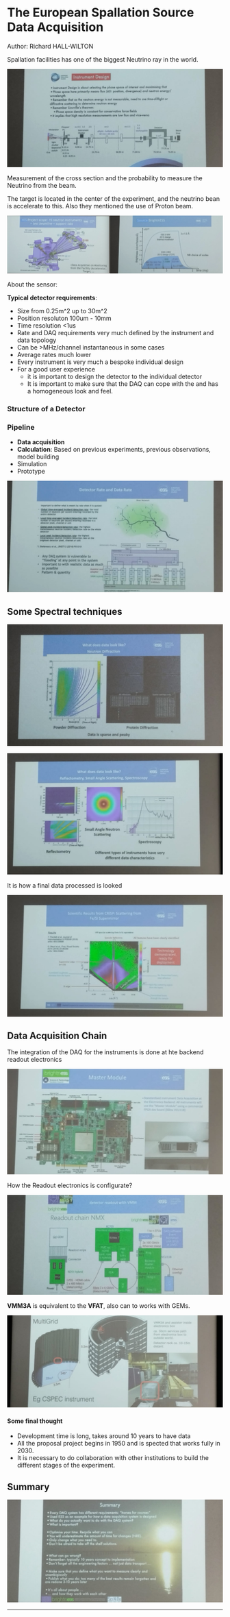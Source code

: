 # The European Spallation Source Data Acquisition

Author: Richard HALL-WILTON

Spallation facilities has one of the biggest Neutrino ray in the world.

![1701159750772](image/Dia_07/1701159750772.png)

Measurement of the cross section and the probability to measure the Neutrino from the beam.

The target is located in the center of the experiment, and the neutrino bean is accelerate to this. Also they mentioned the use of Proton beam.

![1701160094637](image/Dia_07/1701160094637.png)

About the sensor:

**Typical detector requirements**:

- Size from 0.25m^2 up to 30m^2
- Position resoluton 100um - 10mm
- Time resolution <1us
- Rate and DAQ requirements very much defined by the instrument and data topology
- Can be >MHz/channel instantaneous in some cases
- Average rates much lower
- Every instrument is very much a bespoke individual design
- For a good user experience
  - it is important to design the detector to the individual detector
  - It is important to make sure that the DAQ can cope with the and has a homogeneous look and feel.

### Structure of a Detector


### Pipeline

- **Data acquisition**
- **Calculation**: Based on previous experiments, previous observations, model building
- Simulation
- Prototype

![1701160919900](image/Dia_07/1701160919900.png)

## Some Spectral techniques

![1701161105332](image/Dia_07/1701161105332.png)

![1701161200511](image/Dia_07/1701161200511.png)

It is how a final data processed is looked

![1701161217055](image/Dia_07/1701161217055.png)

## Data Acquisition Chain

The integration of the DAQ for the instruments is done at hte backend readout electronics

![1701161482634](image/Dia_07/1701161482634.png)

How the Readout electronics is configurate?

![1701161875528](image/Dia_07/1701161875528.png)

**VMM3A** is equivalent to the **VFAT**, also can to works with GEMs.

![1701162030895](image/Dia_07/1701162030895.png)

#### Some final thought

- Development time is long, takes around 10 years to have data
- All the proposal project begins in 1950 and is spected that works fully in 2030.
- It is necessary to do collaboration with other institutions to build the different stages of the experiment.

## Summary

![1701162497079](image/Dia_07/1701162497079.png)

---
